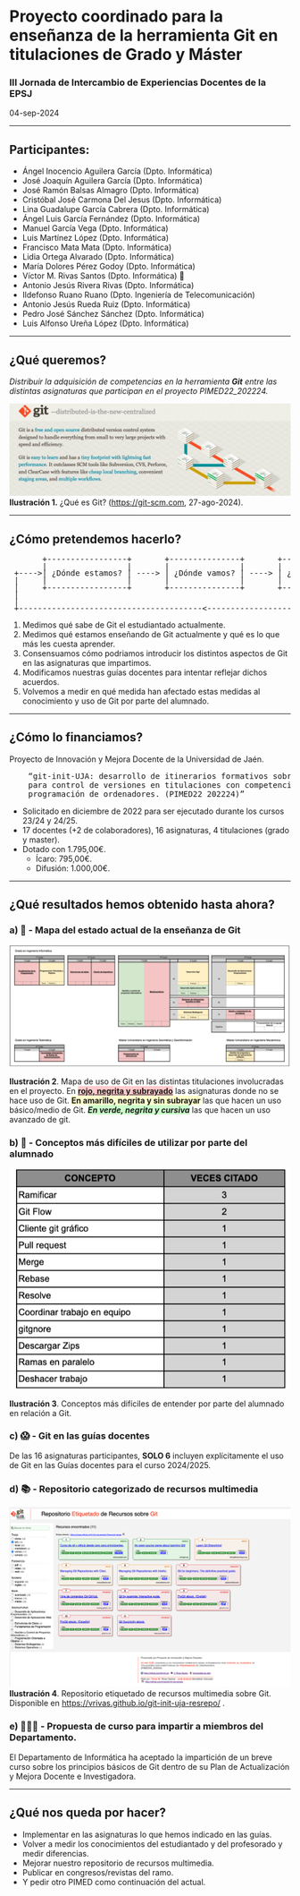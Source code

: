 # Proyecto coordinado para la enseñanza de la herramienta Git en titulaciones de Grado y Máster
### III Jornada de Intercambio de Experiencias Docentes de la EPSJ
04-sep-2024

___

## Participantes: 
* Ángel Inocencio Aguilera García (Dpto. Informática)
* José Joaquín Aguilera García (Dpto. Informática)
* José Ramón Balsas Almagro (Dpto. Informática)
* Cristóbal José Carmona Del Jesus (Dpto. Informática)
* Lina Guadalupe García Cabrera (Dpto. Informática)
* Ángel Luis García Fernández (Dpto. Informática)
* Manuel García Vega (Dpto. Informática)
* Luis Martínez López (Dpto. Informática)
* Francisco Mata Mata (Dpto. Informática)
* Lidia Ortega Alvarado (Dpto. Informática)
* María Dolores Pérez Godoy (Dpto. Informática)
* Víctor M. Rivas Santos (Dpto. Informática) 🎤
* Antonio Jesús Rivera Rivas (Dpto. Informática)
* Ildefonso Ruano Ruano (Dpto. Ingeniería de Telecomunicación)
* Antonio Jesús Rueda Ruiz (Dpto. Informática)
* Pedro José Sánchez Sánchez (Dpto. Informática)
* Luis Alfonso Ureña López (Dpto. Informática)

___

## ¿Qué queremos?

*Distribuir la adquisición de competencias en la herramienta **Git** entre las distintas asignaturas que participan en el proyecto PIMED22_202224.*

![Qué es Git](./assets/img/git.png)
**Ilustración 1.** ¿Qué es Git? (https://git-scm.com, 27-ago-2024).

---

## ¿Cómo pretendemos hacerlo?
<pre style="text-align: left; line-height: 0.9em;">
       +-----------------+       +---------------+       +--------------+
       |                 |       |               |       |              |
 +---->| ¿Dónde estamos? | ----> | ¿Dónde vamos? | ----> | ¿Cómo vamos? | --->---+
 |     |                 |       |               |       |              |        |
 |     +-----------------+       +---------------+       +--------------+        |
 |                                                                               |
 |                                                                               |
 +---------------------------------------<---------------------------------------+
</pre>

1. Medimos qué sabe de Git el estudiantado actualmente.
2. Medimos qué estamos enseñando de Git actualmente y qué es lo que más les cuesta aprender.
3. Consensuamos cómo podriamos introducir los distintos aspectos de Git en las asignaturas que impartimos.
4. Modificamos nuestras guías docentes para intentar reflejar dichos acuerdos.
5. Volvemos a medir en qué medida han afectado estas medidas al conocimiento y uso de Git por parte del alumnado.

---

## ¿Cómo lo financiamos?

Proyecto de Innovación y Mejora Docente de la Universidad de Jaén.
<pre>
    “git-init-UJA: desarrollo de itinerarios formativos sobre herramientas 
    para control de versiones en titulaciones con competencias en 
    programación de ordenadores. (PIMED22_202224)”
</pre>


* Solicitado en diciembre de 2022 para ser ejecutado durante los cursos 23/24 y 24/25.
* 17 docentes (+2 de colaboradores), 16 asignaturas, 4 titulaciones (grado y master).
* Dotado con 1.795,00€. 
    * Ícaro: 795,00€.
    * Difusión: 1.000,00€.


---

## ¿Qué resultados hemos obtenido hasta ahora?

### a) 🙂 -  Mapa del estado actual de la enseñanza de Git 
![Mapa del estado actual de la enseñanza de Git](./assets/img/mapa-git-actual-sin-pie.png)


**Ilustración 2**. Mapa de uso de Git en las distintas titulaciones involucradas en el proyecto. En <span style="background-color: rgba(255,0,0,0.2); font-weight: bold;text-decoration: underline;">rojo, negrita y subrayado</span> las asignaturas donde no se hace uso de Git. <span style="background-color: rgba(255,255,0,0.2); font-weight: bold;text-decoration: none;">En amarillo, negrita y sin subrayar</span> las que hacen un uso básico/medio de Git. <span style="background-color: rgba(0,255,0,0.2); font-weight: bold; font-style: italic;">En verde, negrita y cursiva</span> las que hacen un uso avanzado de git.

### b) 🤔 - Conceptos más difíciles de utilizar por parte del alumnado
![Conceptos más difíciles de utilizar por parte del alumnado](./assets/img/conceptos-dificiles-sin-pie.png)

**Ilustración 3**. Conceptos más difíciles de entender por parte del alumnado en relación a Git.

### c) 😱 - Git en las guías docentes

De las 16 asignaturas participantes, **SOLO 6** incluyen explícitamente el uso de Git en las Guías docentes para el curso 2024/2025.

### d) 📚 - Repositorio categorizado de recursos multimedia

![Repositorio categorizado de recursos multimedia sobre Git](./assets/img/git-init-uja-resrepo.png)
**Ilustración 4**. Repositorio etiquetado de recursos multimedia sobre Git. Disponible en https://vrivas.github.io/git-init-uja-resrepo/ .

### e) 👨🏼‍🏫 - Propuesta de curso para impartir a miembros del Departamento.

El Departamento de Informática ha aceptado la impartición de un breve curso sobre los principios básicos de Git dentro de su Plan de Actualización y Mejora Docente e Investigadora.

---

## ¿Qué nos queda por hacer?

* Implementar en las asignaturas lo que hemos indicado en las guías.
* Volver a medir los conocimientos del estudiantado y del profesorado y medir diferencias.
* Mejorar nuestro repositorio de recursos multimedia.
* Publicar en congresos/revistas del ramo.
* Y pedir otro PIMED como continuación del actual.
